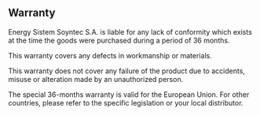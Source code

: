 ## Warranty


Energy Sistem Soyntec S.A. is liable for any lack of conformity which exists at the time the goods were purchased during a period of 36 months.

This warranty covers any defects in workmanship or materials.

This warranty does not cover any failure of the product due to accidents, misuse or alteration made by an unauthorized person.

The special 36-months warranty is valid for the European Union. For other countries, please refer to the specific legislation or your local distributor.




